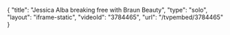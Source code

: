 {
    "title": "Jessica Alba breaking free with Braun Beauty",
    "type": "solo",
    "layout": "iframe-static",
    "videoId": "3784465",
    "url": "\/tvpembed\/3784465"
}
